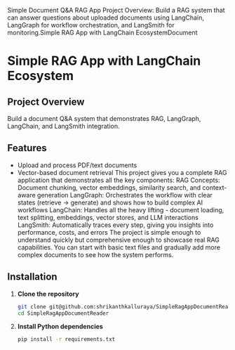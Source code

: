 Simple Document Q&A RAG App
Project Overview: Build a RAG system that can answer questions about uploaded documents using LangChain, LangGraph for workflow orchestration, and LangSmith for monitoring.Simple RAG App with LangChain EcosystemDocument 

# Simple RAG App with LangChain Ecosystem

## Project Overview
Build a document Q&A system that demonstrates RAG, LangGraph, LangChain, and LangSmith integration.

## Features
- Upload and process PDF/text documents
- Vector-based document retrieval
This project gives you a complete RAG application that demonstrates all the key components:
RAG Concepts: Document chunking, vector embeddings, similarity search, and context-aware generation
LangGraph: Orchestrates the workflow with clear states (retrieve → generate) and shows how to build complex AI workflows
LangChain: Handles all the heavy lifting - document loading, text splitting, embeddings, vector stores, and LLM interactions
LangSmith: Automatically traces every step, giving you insights into performance, costs, and errors
The project is simple enough to understand quickly but comprehensive enough to showcase real RAG capabilities. You can start with basic text files and gradually add more complex documents to see how the system performs.


## Installation

1. **Clone the repository**

   ```bash
   git clone git@github.com:shrikanthkalluraya/SimpleRagAppDocumentReader.git
   cd SimpleRagAppDocumentReader
   ```

2. **Install Python dependencies**

   ```bash
   pip install -r requirements.txt
   ```
